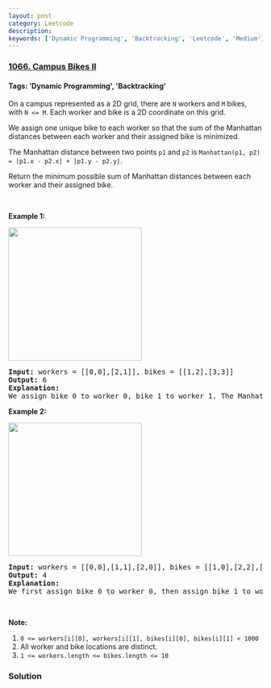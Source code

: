 ```yaml
---
layout: post
category: Leetcode
description: 
keywords: ['Dynamic Programming', 'Backtracking', 'Leetcode', 'Medium']
---
```

### [1066. Campus Bikes II](https://leetcode.com/problems/campus-bikes-ii)

#### Tags: 'Dynamic Programming', 'Backtracking'

<div class="content__u3I1 question-content__JfgR"><div><p>On a campus represented as a 2D grid, there are <code>N</code> workers and <code>M</code> bikes, with <code>N &lt;= M</code>. Each worker and bike is a 2D coordinate on this grid.</p>
<p>We assign one unique bike to each worker so that the sum of the Manhattan distances between each worker and their assigned bike is minimized.</p>
<p>The Manhattan distance between two points <code>p1</code> and <code>p2</code> is <code>Manhattan(p1, p2) = |p1.x - p2.x| + |p1.y - p2.y|</code>.</p>
<p>Return the minimum possible sum of Manhattan distances between each worker and their assigned bike.</p>
<p> </p>
<p><strong>Example 1:</strong></p>
<p><img alt="" src="https://assets.leetcode.com/uploads/2019/03/06/1261_example_1_v2.png" style="width: 264px; height: 264px;"/></p>
<pre><strong>Input: </strong>workers = <span id="example-input-1-1">[[0,0],[2,1]]</span>, bikes = <span id="example-input-1-2">[[1,2],[3,3]]</span>
<strong>Output: </strong><span id="example-output-1">6</span>
<strong>Explanation: </strong>
We assign bike 0 to worker 0, bike 1 to worker 1. The Manhattan distance of both assignments is 3, so the output is 6.
</pre>
<p><strong>Example 2:</strong></p>
<p><img alt="" src="https://assets.leetcode.com/uploads/2019/03/06/1261_example_2_v2.png" style="width: 264px; height: 264px;"/></p>
<pre><strong>Input: </strong>workers = <span id="example-input-2-1">[[0,0],[1,1],[2,0]]</span>, bikes = <span id="example-input-2-2">[[1,0],[2,2],[2,1]]</span>
<strong>Output: </strong><span id="example-output-2">4</span>
<strong>Explanation: </strong>
We first assign bike 0 to worker 0, then assign bike 1 to worker 1 or worker 2, bike 2 to worker 2 or worker 1. Both assignments lead to sum of the Manhattan distances as 4.
</pre>
<p> </p>
<p><strong>Note:</strong></p>
<ol>
<li><code>0 &lt;= workers[i][0], workers[i][1], bikes[i][0], bikes[i][1] &lt; 1000</code></li>
<li>All worker and bike locations are distinct.</li>
<li><code>1 &lt;= workers.length &lt;= bikes.length &lt;= 10</code></li>
</ol></div></div>

### Solution

